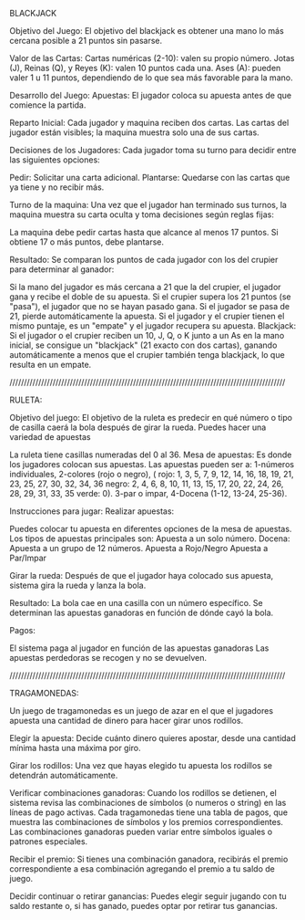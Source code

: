 BLACKJACK

Objetivo del Juego:
El objetivo del blackjack es obtener una mano lo más cercana posible a 21 puntos sin pasarse. 

Valor de las Cartas:
Cartas numéricas (2-10): valen su propio número.
Jotas (J), Reinas (Q), y Reyes (K): valen 10 puntos cada una.
Ases (A): pueden valer 1 u 11 puntos, dependiendo de lo que sea más favorable para la mano.

Desarrollo del Juego:
Apuestas: El jugador coloca su apuesta antes de que comience la partida.

Reparto Inicial: 
Cada jugador y maquina reciben dos cartas. Las cartas del jugador están visibles; la maquina muestra solo una de sus cartas.

Decisiones de los Jugadores: Cada jugador toma su turno para decidir entre las siguientes opciones:

Pedir: Solicitar una carta adicional.
Plantarse: Quedarse con las cartas que ya tiene y no recibir más.
<!-- Doblar (Double Down): Duplicar la apuesta y recibir una única carta adicional.
Dividir (Split): Si tienes dos cartas del mismo valor, puedes dividirlas en dos manos separadas, duplicando la apuesta.
Rendirse (Surrender): En algunas versiones, el jugador puede rendirse y recuperar la mitad de su apuesta antes de jugar la mano completa. -->
Turno de la maquina: Una vez que el jugador han terminado sus turnos, la maquina muestra su carta oculta y toma decisiones según reglas fijas:

La maquina debe pedir cartas hasta que alcance al menos 17 puntos.
Si obtiene 17 o más puntos, debe plantarse.

Resultado: Se comparan los puntos de cada jugador con los del crupier para determinar al ganador:

Si la mano del jugador es más cercana a 21 que la del crupier, el jugador gana y recibe el doble de su apuesta.
Si el crupier supera los 21 puntos (se "pasa"), el jugador que no se hayan pasado gana.
Si el jugador se pasa de 21, pierde automáticamente la apuesta.
Si el jugador y el crupier tienen el mismo puntaje, es un "empate" y el jugador recupera su apuesta.
Blackjack: Si el jugador o el crupier reciben un 10, J, Q, o K junto a un As en la mano inicial, se consigue un "blackjack" (21 exacto con dos cartas), ganando automáticamente a menos que el crupier también tenga blackjack, lo que resulta en un empate.<!-- Se paga jugador un 50% mas al obtener un blackjack -->


////////////////////////////////////////////////////////////////////////////////////////////////

RULETA:

Objetivo del juego:
El objetivo de la ruleta es predecir en qué número o tipo de casilla caerá la bola después de girar la rueda. Puedes hacer una variedad de apuestas<!-- , cada una con diferentes probabilidades de ganancia y pagos. -->

La ruleta tiene casillas numeradas del 0 al 36. <!-- Algunos tipos de ruleta, como la americana, tienen un 00 adicional. -->
Mesa de apuestas: Es donde los jugadores colocan sus apuestas. 
Las apuestas pueden ser a:
1-números individuales, 
2-colores (rojo o negro), 
       ( rojo: 1, 3, 5, 7, 9, 12, 14, 16, 18, 19, 21, 23, 25, 27, 30, 32, 34, 36
        negro: 2, 4, 6, 8, 10, 11, 13, 15, 17, 20, 22, 24, 26, 28, 29, 31, 33, 35
        verde: 0).
3-par o impar, 
4-Docena (1-12, 13-24, 25-36).


Instrucciones para jugar:
Realizar apuestas:

Puedes colocar tu apuesta en diferentes opciones de la mesa de apuestas.
Los tipos de apuestas principales son:
Apuesta a un solo número. <!-- Pago: 35 a 1. -->
Docena: Apuesta a un grupo de 12 números. <!-- Pago: 2 a 1. -->
Apuesta a Rojo/Negro <!-- Pago: 1 a 1. -->
Apuesta a Par/Impar <!-- Pago: 1 a 1. -->

Girar la rueda:
Después de que el jugador haya colocado sus apuesta, sistema gira la rueda y lanza la bola.

Resultado:
La bola cae en una casilla con un número específico.
Se determinan las apuestas ganadoras en función de dónde cayó la bola.

Pagos:

El sistema paga al jugador en función de las apuestas ganadoras <!-- y las reglas de pago de cada tipo de apuesta. -->
Las apuestas perdedoras se recogen y no se devuelven.


////////////////////////////////////////////////////////////////////////////////////////////////

TRAGAMONEDAS:

Un juego de tragamonedas es un juego de azar en el que el jugadores apuesta una cantidad de dinero para hacer girar unos rodillos.

Elegir la apuesta: Decide cuánto dinero quieres apostar, desde una cantidad mínima hasta una máxima por giro.

<!-- Seleccionar líneas de pago: Algunas máquinas tragamonedas permiten elegir cuántas líneas de pago deseas activar. Cada línea de pago es una combinación que podría generar una ganancia si logras ciertos símbolos en esa línea.  -->

Girar los rodillos: Una vez que hayas elegido tu apuesta<!--  y las líneas de pago, pulsa el botón para hacer girar los rodillos. --> los rodillos se detendrán automáticamente.

Verificar combinaciones ganadoras:
Cuando los rodillos se detienen, el sistema revisa las combinaciones de símbolos (o numeros o string) en las líneas de pago activas. Cada tragamonedas tiene una tabla de pagos, que muestra las combinaciones de símbolos y los premios correspondientes. Las combinaciones ganadoras pueden variar entre símbolos iguales o patrones especiales.

Recibir el premio: Si tienes una combinación ganadora, recibirás el premio correspondiente a esa combinación <!-- según la tabla de pagos --> agregando el premio a tu saldo de juego.

Decidir continuar o retirar ganancias: Puedes elegir seguir jugando con tu saldo restante o, si has ganado, puedes optar por retirar tus ganancias.